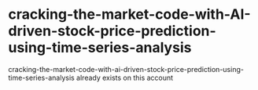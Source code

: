 # cracking-the-market-code-with-AI-driven-stock-price-prediction-using-time-series-analysis
cracking-the-market-code-with-ai-driven-stock-price-prediction-using-time-series-analysis already exists on this account
